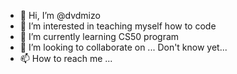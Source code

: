 - 👋 Hi, I’m @dvdmizo
- 👀 I’m interested in teaching myself how to code
- 🌱 I’m currently learning CS50 program
- 💞️ I’m looking to collaborate on ... Don't know yet...
- 📫 How to reach me ...

<!---
dvdmizo/dvdmizo is a ✨ special ✨ repository because its `README.md` (this file) appears on your GitHub profile.
You can click the Preview link to take a look at your changes.
--->
